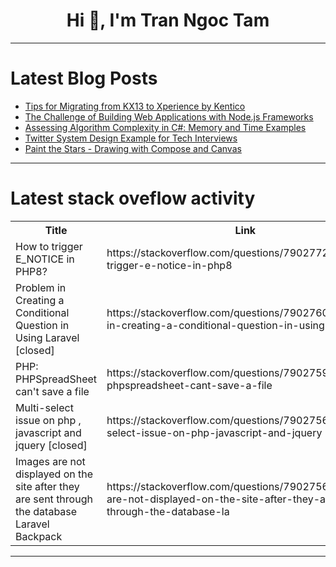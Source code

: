 <h1 align="center">Hi 👋, I'm Tran Ngoc Tam</h1>

---

# Latest Blog Posts 
<!-- BLOG-POST-LIST:START -->
- [Tips for Migrating from KX13 to Xperience by Kentico](https://dev.to/truelime/tips-for-migrating-from-kx13-to-xperience-by-kentico-709)
- [The Challenge of Building Web Applications with Node.js Frameworks](https://dev.to/iietmoon/the-challenge-of-building-web-applications-with-nodejs-frameworks-3c25)
- [Assessing Algorithm Complexity in C#: Memory and Time Examples](https://dev.to/byteminds_agency/assessing-algorithm-complexity-in-c-memory-and-time-examples-15k9)
- [Twitter System Design Example for Tech Interviews](https://dev.to/somadevtoo/twitter-system-design-example-for-tech-interviews-1ihb)
- [Paint the Stars - Drawing with Compose and Canvas](https://dev.to/eevajonnapanula/paint-the-stars-drawing-with-compose-and-canvas-5m5)
<!-- BLOG-POST-LIST:END -->

---

# Latest stack oveflow activity
<table>
  <tr><th>Title</th><th>Link</th></tr>
  <!-- STACKOVERFLOW:START --><tr><td>How to trigger E_NOTICE in PHP8?</td><td>https://stackoverflow.com/questions/79027722/how-to-trigger-e-notice-in-php8</td></tr><tr><td>Problem in Creating a Conditional Question in Using Laravel [closed]</td><td>https://stackoverflow.com/questions/79027600/problem-in-creating-a-conditional-question-in-using-laravel</td></tr><tr><td>PHP: PHPSpreadSheet can&#39;t save a file</td><td>https://stackoverflow.com/questions/79027595/php-phpspreadsheet-cant-save-a-file</td></tr><tr><td>Multi-select issue on php , javascript and jquery [closed]</td><td>https://stackoverflow.com/questions/79027568/multi-select-issue-on-php-javascript-and-jquery</td></tr><tr><td>Images are not displayed on the site after they are sent through the database Laravel Backpack</td><td>https://stackoverflow.com/questions/79027566/images-are-not-displayed-on-the-site-after-they-are-sent-through-the-database-la</td></tr><!-- STACKOVERFLOW:END -->
</table>

---


